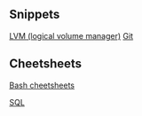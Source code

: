 ## Snippets

[LVM (logical volume manager)](snippets/lvm)
[Git](snippets/git)


## Cheetsheets

[Bash cheetsheets](cheetsheets/bash)

[SQL](cheetsheets/sql)

